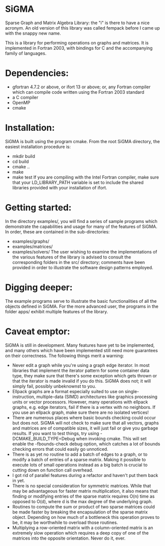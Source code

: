 SiGMA
=====

Sparse Graph and Matrix Algebra Library: the "i" is there to have a nice acronym. An old version of this library was called fempack before I came up with the snappy new name.

This is a library for performing operations on graphs and matrices. It is implemented
in Fortran 2003, with bindings for C and the accompanying family of languages.



Dependencies:
=============
* gfortran 4.7.2 or above, or ifort 13 or above; or, any Fortran compiler which can
  compile code written using the Fortran 2003 standard
* a C compiler
* OpenMP
* cmake


Installation:
=============
SiGMA is built using the program cmake. From the root SiGMA directory, the easiest
installation procedure is:
* mkdir build
* cd build
* cmake ..
* make
* make test
If you are compiling with the Intel Fortran compiler, make sure that your LD_LIBRARY_PATH variable is set to include the shared libraries provided with your installation of ifort.


Getting started:
================
In the directory examples/, you will find a series of sample programs which
demonstrate the capabilities and usage for many of the features of SiGMA. In order,
these are contained in the sub-directories:
* examples/graphs/
* examples/matrices/
* examples/solvers/
The user wishing to examine the implementations of the various features of the
library is advised to consult the corresponding folders in the src/ directory;
comments have been provided in order to illustrate the software design patterns
employed.


Digging deeper:
===============
The example programs serve to illustrate the basic functionalities of all the
objects defined in SiGMA. For the more advanced user, the programs in the folder
apps/ exhibit multiple features of the library.


Caveat emptor:
==============
SiGMA is still in development. Many features have yet to be implemented, and many others which have been implemented still need more guarantees on their correctness. The following things merit a warning:
* Never edit a graph while you're using a graph edge iterator. In most libraries that implement the iterator pattern for some container data type, they make sure that there's some exception which gets thrown or that the iterator is made invalid if you do this. SiGMA does not; it will simply fail, possibly unbeknownst to you.
* Ellpack graphs are a format especially suited to use on single-instruction, multiple-data (SIMD) architectures like graphics processing units or vector processors. However, many operations with ellpack graphs, e.g. edge iterators, fail if there is a vertex with no neighbors. If you use an ellpack graph, make sure there are no isolated vertices!
* There are numerous places where basic bounds checking could occur but does not. SiGMA will not check to make sure that all vectors, graphs and matrices are of compatible sizes, it will just fail or give you garbage results. If you want to test things, try using -DCMAKE_BUILD_TYPE=Debug when invoking cmake. This will set enable the -fbounds-check debug option, which catches a lot of bounds checking errors that could easily go unnoticed.
* There is as yet no routine to add a batch of edges to a graph, or to modify a batch of entries of a sparse matrix. Making it possible to execute lots of small operations instead as a big batch is crucial to cutting down on function call overhead.
* I got rid of parallel features during a refactor and haven't put them back in yet.
* There is no special consideration for symmetric matrices. While that may be advantageous for faster matrix multiplication, it also means that finding or modifying entries of the sparse matrix requires O(n) time as opposed to O(d), where d is the max degree of the underlying graph.
* Routines to compute the sum or product of two sparse matrices could be made faster by breaking the encapsulation of the sparse matrix object. Depending on how much of a bottleneck this operation proves to be, it may be worthwhile to overload those routines.
* Multiplying a row-oriented matrix with a column-oriented matrix is an extremely slow operation which requires a deep copy of one of the matrices into the opposite orientation. Never do it, ever.
